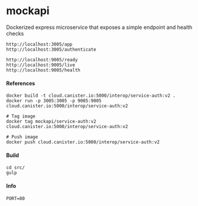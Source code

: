 # mockapi
Dockerized express microservice that exposes a simple endpoint and health checks

```
http://localhost:3005/app
http://localhost:3005/authenticate

http://localhost:9005/ready
http://localhost:9005/live
http://localhost:9005/health
```

#### References
```
docker build -t cloud.canister.io:5000/interop/service-auth:v2 .
docker run -p 3005:3005 -p 9005:9005 cloud.canister.io:5000/interop/service-auth:v2

# Tag image
docker tag mockapi/service-auth:v2 cloud.canister.io:5000/interop/service-auth:v2

# Push image
docker push cloud.canister.io:5000/interop/service-auth:v2
```

#### Build
```
cd src/
gulp
```

#### Info
```
PORT=80
```